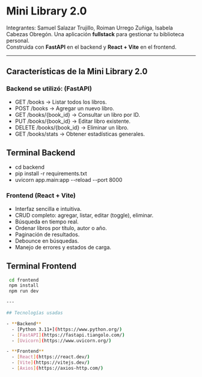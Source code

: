 # Mini Library 2.0
Integrantes: Samuel Salazar Trujillo, Roiman Urrego Zuñiga, Isabela Cabezas Obregón.
Una aplicación **fullstack** para gestionar tu biblioteca personal.  
Construida con **FastAPI** en el backend y **React + Vite** en el frontend.

---

## Características de la Mini Library 2.0

### Backend  se utilizó: (FastAPI)  
- GET /books → Listar todos los libros.
- POST /books → Agregar un nuevo libro.
- GET /books/{book_id} → Consultar un libro por ID.
- PUT /books/{book_id} → Editar libro existente.
- DELETE /books/{book_id} → Eliminar un libro.
- GET /books/stats → Obtener estadísticas generales.
  
## Terminal Backend
- cd backend
- pip install -r requirements.txt
- uvicorn app.main:app --reload --port 8000

### Frontend (React + Vite)  
- Interfaz sencilla e intuitiva.  
- CRUD completo: agregar, listar, editar (toggle), eliminar.  
- Búsqueda en tiempo real.  
- Ordenar libros por título, autor o año.  
- Paginación de resultados.  
- Debounce en búsquedas.  
- Manejo de errores y estados de carga.
  
## Terminal Frontend
```bash
 cd frontend
 npm install
 npm run dev

---

## Tecnologías usadas

- **Backend**
  - [Python 3.11+](https://www.python.org/)
  - [FastAPI](https://fastapi.tiangolo.com/)
  - [Uvicorn](https://www.uvicorn.org/)

- **Frontend**
  - [React](https://react.dev/)
  - [Vite](https://vitejs.dev/)
  - [Axios](https://axios-http.com/)


